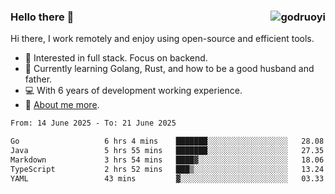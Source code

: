 ### Hello there 👋 <img align="right" src="https://github-readme-stats.vercel.app/api?username=godruoyi&show_icons=true" alt="godruoyi" />

Hi there, I work remotely and enjoy using open-source and efficient tools.

- 🔭 Interested in full stack. Focus on backend.
- 🌱 Currently learning Golang, Rust, and how to be a good husband and father.
- 💻 With 6 years of development working experience.
- 👒 [About me more](https://godruoyi.com/posts/about-godruoyi).



<!--START_SECTION:waka-->

```txt
From: 14 June 2025 - To: 21 June 2025

Go                   6 hrs 4 mins    ███████░░░░░░░░░░░░░░░░░░   28.08 %
Java                 5 hrs 55 mins   ███████░░░░░░░░░░░░░░░░░░   27.35 %
Markdown             3 hrs 54 mins   ████▓░░░░░░░░░░░░░░░░░░░░   18.06 %
TypeScript           2 hrs 52 mins   ███▒░░░░░░░░░░░░░░░░░░░░░   13.24 %
YAML                 43 mins         ▓░░░░░░░░░░░░░░░░░░░░░░░░   03.33 %
```

<!--END_SECTION:waka-->
